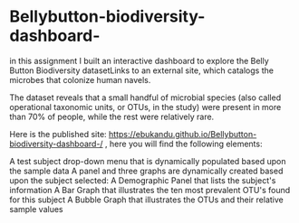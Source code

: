 # Bellybutton-biodiversity-dashboard-

in this assignment I built an interactive dashboard to explore the Belly Button Biodiversity datasetLinks to an external site, which catalogs the microbes that colonize human navels.

The dataset reveals that a small handful of microbial species (also called operational taxonomic units, or OTUs, in the study) were present in more than 70% of people, while the rest were relatively rare.

Here is the published site: https://ebukandu.github.io/Bellybutton-biodiversity-dashboard-/ , here you will find the following elements:

A test subject drop-down menu that is dynamically populated based upon the sample data
A panel and three graphs are dynamically created based upon the subject selected:
A Demographic Panel that lists the subject's information
A Bar Graph that illustrates the ten most prevalent OTU's found for this subject
A Bubble Graph that illustrates the OTUs and their relative sample values

